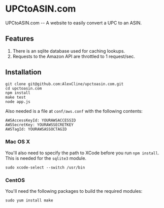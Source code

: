 UPCtoASIN.com
=============

UPCtoASIN.com -- A website to easily convert a UPC to an ASIN.

Features
--------

1. There is an sqlite database used for caching lookups.
2. Requests to the Amazon API are throttled to 1 request/sec.

Installation
------------

    git clone git@github.com:AlexCline/upctoasin.com.git
    cd upctoasin.com
    npm install
    make test
    node app.js

Also needed is a file at `conf/aws.conf` with the following contents:

    AWSAccessKeyId: YOURAWSACCESSID
    AWSSecretKey: YOURAWSSECRETKEY
    AWSTagId: YOURAWSASSOCTAGID

### Mac OS X

You'll also need to specify the path to XCode before you run `npm install`.  This is needed for the `sqlite3` module.

    sudo xcode-select --switch /usr/bin

### CentOS

You'll need the following packages to build the required modules:

    sudo yum install make